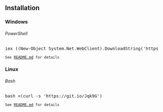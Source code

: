 <h2>Installation</h2>

<h3>Windows</h3>
<h6>PowerShell</h6>
<pre lang="powershell">iex ((New-Object System.Net.WebClient).DownloadString('https://git.io/Jqk6z'))</pre>
<code>See <a href="https://github.com/cy6x/dotfiles/blob/main/Linux/README.md">README.md</a> for details</code>

<h3>Linux</h3>
<h6>Bash</h6>
<pre lang="bash">bash <(curl -s 'https://git.io/Jqk9G')</pre>
<code>See <a href="https://github.com/cy6x/dotfiles/blob/main/Windows/README.md">README.md</a> for details</code>
